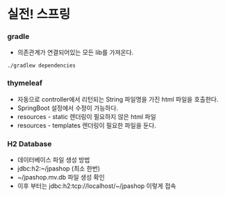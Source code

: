 # 실전! 스프링

### gradle
-   의존관계가 연결되어있는 모든 lib를 가져온다.

``./gradlew dependencies``


### thymeleaf

- 자동으로 controller에서  리턴되는 String 파일명을 가진 html 파일을 호출한다.
- SpringBoot 설정에서 수정이 가능하다.
- resources - static 렌더링이 필요하지 않은 html 파일
- resources - templates 렌더링이 필요한 파일을 둔다.


### H2 Database

- 데이터베이스 파일 생성 방법 
- jdbc:h2:~/jpashop (최소 한번)
- ~/jpashop.mv.db 파일 생성 확인
- 이후 부터는 jdbc:h2:tcp://localhost/~/jpashop 이렇게 접속





